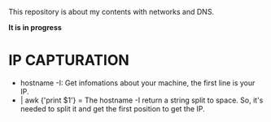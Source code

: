 This repository is about my contents with networks and DNS.

**It is in progress**

# IP CAPTURATION

- hostname -I: Get infomations about your machine, the first line is your IP.
- | awk {'print $1'} = The hostname -I return a string split to space. So, it's needed to split it and get the first position to get the IP. 
